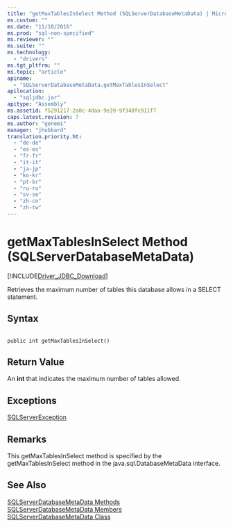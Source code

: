 ```yaml
---
title: "getMaxTablesInSelect Method (SQLServerDatabaseMetaData) | Microsoft Docs"
ms.custom: ""
ms.date: "11/10/2016"
ms.prod: "sql-non-specified"
ms.reviewer: ""
ms.suite: ""
ms.technology: 
  - "drivers"
ms.tgt_pltfrm: ""
ms.topic: "article"
apiname: 
  - "SQLServerDatabaseMetaData.getMaxTablesInSelect"
apilocation: 
  - "sqljdbc.jar"
apitype: "Assembly"
ms.assetid: f5291217-2a0c-4daa-9e39-9f348fc911f7
caps.latest.revision: 7
ms.author: "genemi"
manager: "jhubbard"
translation.priority.ht: 
  - "de-de"
  - "es-es"
  - "fr-fr"
  - "it-it"
  - "ja-jp"
  - "ko-kr"
  - "pt-br"
  - "ru-ru"
  - "sv-se"
  - "zh-cn"
  - "zh-tw"
---
```

# getMaxTablesInSelect Method (SQLServerDatabaseMetaData)
[!INCLUDE[Driver_JDBC_Download](../../../connect/jdbc/includes)]

  Retrieves the maximum number of tables this database allows in a SELECT statement.  
  
## Syntax  
  
```  
  
public int getMaxTablesInSelect()  
```  
  
## Return Value  
 An **int** that indicates the maximum number of tables allowed.  
  
## Exceptions  
 [SQLServerException](../../../connect/jdbc/reference/sqlserverexception-class.md)  
  
## Remarks  
 This getMaxTablesInSelect method is specified by the getMaxTablesInSelect method in the java.sql.DatabaseMetaData interface.  
  
## See Also  
 [SQLServerDatabaseMetaData Methods](../../../connect/jdbc/reference/sqlserverdatabasemetadata-methods.md)   
 [SQLServerDatabaseMetaData Members](../../../connect/jdbc/reference/sqlserverdatabasemetadata-members.md)   
 [SQLServerDatabaseMetaData Class](../../../connect/jdbc/reference/sqlserverdatabasemetadata-class.md)  
  
  